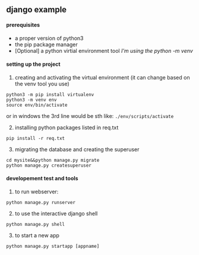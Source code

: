 ## django example

#### prerequisites
* a proper version of python3
* the pip package manager
* [Optional] a python virtial environment tool *I'm using the python -m venv*

#### setting up the project
1. creating and activating the virtual environment (it can change based on the venv tool you use)
```
python3 -m pip install virtualenv
python3 -m venv env
source env/bin/activate
```
or in windows the 3rd line would be sth like: `./env/scripts/activate`

2. installing python packages listed in req.txt
```
pip install -r req.txt
```
3. migrating the database and creating the superuser
```
cd mysite&&python manage.py migrate
python manage.py createsuperuser
```

#### developement test and tools
1. to run webserver:
```
python manage.py runserver
```

2. to use the interactive django shell
```
python manage.py shell
```

3. to start a new app
```
python manage.py startapp [appname]
```
